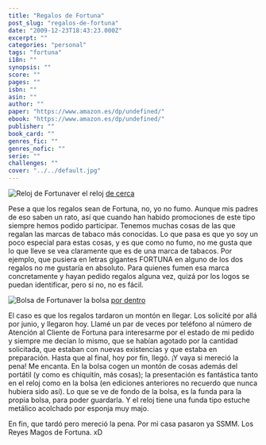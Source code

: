 ```yaml
---
title: "Regalos de Fortuna"
post_slug: "regalos-de-fortuna"
date: "2009-12-23T18:43:23.000Z"
excerpt: ""
categories: "personal"
tags: "fortuna"
i18n: ""
synopsis: ""
score: ""
pages: ""
isbn: ""
asin: ""
author: ""
paper: "https://www.amazon.es/dp/undefined/"
ebook: "https://www.amazon.es/dp/undefined/"
publisher: ""
book_card: ""
genres_fic: ""
genres_nofic: ""
serie: ""
challenges: ""
cover: "../../default.jpg"
---
```


![Reloj de Fortuna](images/4209391128_81e83c4d03.jpg)ver el reloj [de cerca](http://farm3.static.flickr.com/2799/4209390966_12894069d5_o.jpg)

Pese a que los regalos sean de Fortuna, no, yo no fumo. Aunque mis padres de eso saben un rato, así que cuando han habido promociones de este tipo siempre hemos podido participar. Tenemos muchas cosas de las que regalan las marcas de tabaco más conocidas. Lo que pasa es que yo soy un poco especial para estas cosas, y es que como no fumo, no me gusta que lo que lleve se vea claramente que es de una marca de tabacos. Por ejemplo, que pusiera en letras gigantes FORTUNA en alguno de los dos regalos no me gustaría en absoluto. Para quienes fumen esa marca concretamente y hayan pedido regalos alguna vez, quizá por los logos se puedan identificar, pero si no, no es fácil.

![Bolsa de Fortuna](images/4208627633_d7da9e95af.jpg)ver la bolsa [por dentro](http://farm3.static.flickr.com/2766/4209390814_c59a31639d_o.jpg)

El caso es que los regalos tardaron un montón en llegar. Los solicité por allá por junio, y llegaron hoy. Llamé un par de veces por teléfono al número de Atención al Cliente de Fortuna para interesarme por el estado de mi pedido y siempre me decían lo mismo, que se habían agotado por la cantidad solicitada, que estaban con nuevas existencias y que estaba en preparación. Hasta que al final, hoy por fin, llegó. ¡Y vaya si mereció la pena! Me encanta. En la bolsa cogen un montón de cosas además del portátil (y como es chiquitín, más cosas); la presentación es fantástica tanto en el reloj como en la bolsa (en ediciones anteriores no recuerdo que nunca hubiera sido así). Lo que se ve de fondo de la bolsa, es la funda para la propia bolsa, para poder guardarla. Y el reloj tiene una funda tipo estuche metálico acolchado por esponja muy majo.

En fin, que tardó pero mereció la pena. Por mi casa pasaron ya SSMM. Los Reyes Magos de Fortuna. xD
